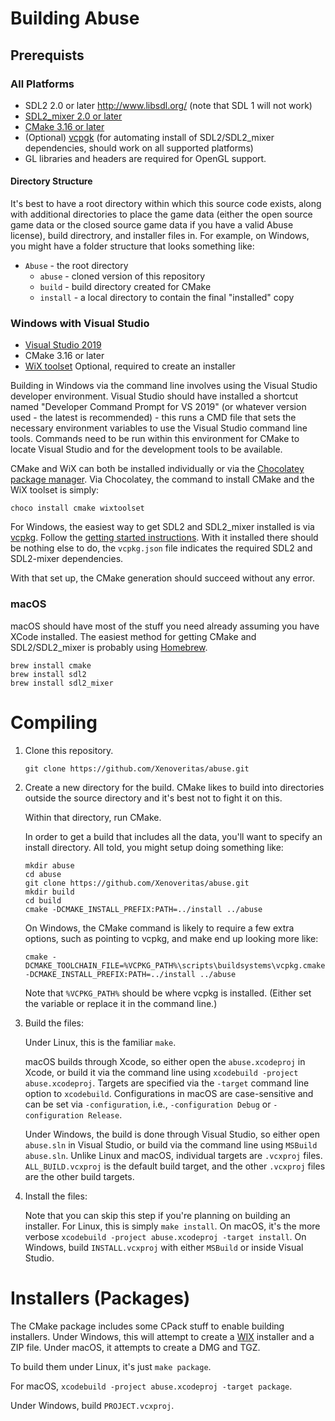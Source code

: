 # Building Abuse

## Prerequists

### All Platforms

- SDL2 2.0 or later <http://www.libsdl.org/> (note that SDL 1 will not work)
- [SDL2_mixer 2.0 or later](http://www.libsdl.org/projects/SDL_mixer/)
- [CMake 3.16 or later](http://www.cmake.org/)
- (Optional) [vcpgk](https://vcpkg.io/en/index.html) (for automating install of SDL2/SDL2_mixer dependencies, should work on all supported platforms)
- GL libraries and headers are required for OpenGL support.

#### Directory Structure

It's best to have a root directory within which this source code exists, along with additional directories to place the game data (either the open source game data or the closed source game data if you have a valid Abuse license), build directrory, and installer files in. For example, on Windows, you might have a folder structure that looks something like:

 - `Abuse` - the root directory
     - `abuse` - cloned version of this repository
     - `build` - build directory created for CMake
     - `install` - a local directory to contain the final "installed" copy

### Windows with Visual Studio

- [Visual Studio 2019](https://visualstudio.microsoft.com/vs/)
- CMake 3.16 or later
- [WiX toolset](https://wixtoolset.org/) Optional, required to create an installer

Building in Windows via the command line involves using the Visual Studio developer environment. Visual Studio should have installed a shortcut named "Developer Command Prompt for VS 2019" (or whatever version used - the latest is recommended) - this runs a CMD file that sets the necessary environment variables to use the Visual Studio command line tools. Commands need to be run within this environment for CMake to locate Visual Studio and for the development tools to be available.

CMake and WiX can both be installed individually or via the [Chocolatey package manager](https://chocolatey.org/). Via Chocolatey, the command to install CMake and the WiX toolset is simply:

    choco install cmake wixtoolset

For Windows, the easiest way to get SDL2 and SDL2_mixer installed is via [vcpkg](https://vcpkg.io/en/index.html). Follow the [getting started instructions](https://vcpkg.io/en/getting-started.html). With it installed there should be nothing else to do, the `vcpkg.json` file indicates the required SDL2 and SDL2-mixer dependencies.

With that set up, the CMake generation should succeed without any error.

### macOS

macOS should have most of the stuff you need already assuming you have XCode installed. The easiest method for getting CMake and SDL2/SDL2_mixer is probably using [Homebrew](http://brew.sh/).

    brew install cmake
    brew install sdl2
    brew install sdl2_mixer

# Compiling

1. Clone this repository.

       git clone https://github.com/Xenoveritas/abuse.git

2. Create a new directory for the build. CMake likes to build into directories
   outside the source directory and it's best not to fight it on this.

   Within that directory, run CMake.

   In order to get a build that includes all the data, you'll want to specify
   an install directory. All told, you might setup doing something like:

       mkdir abuse
       cd abuse
       git clone https://github.com/Xenoveritas/abuse.git
       mkdir build
       cd build
       cmake -DCMAKE_INSTALL_PREFIX:PATH=../install ../abuse

   On Windows, the CMake command is likely to require a few extra options, such as pointing to vcpkg, and make end up looking more like:

       cmake -DCMAKE_TOOLCHAIN_FILE=%VCPKG_PATH%\scripts\buildsystems\vcpkg.cmake -DCMAKE_INSTALL_PREFIX:PATH=../install ../abuse

   Note that `%VCPKG_PATH%` should be where vcpkg is installed. (Either set the variable or replace it in the command line.)

3. Build the files:

   Under Linux, this is the familiar `make`.

   macOS builds through Xcode, so either open the `abuse.xcodeproj` in Xcode, or build it via the command line using `xcodebuild -project abuse.xcodeproj`. Targets are specified via the `-target` command line option to `xcodebuild`. Configurations in macOS are case-sensitive and can be set via `-configuration`, i.e., `-configuration Debug` or `-configuration Release`.

   Under Windows, the build is done through Visual Studio, so either open `abuse.sln` in Visual Studio, or build via the command line using `MSBuild abuse.sln`. Unlike Linux and macOS, individual targets are `.vcxproj` files. `ALL_BUILD.vcxproj` is the default build target, and the other `.vcxproj` files are the other build targets.

4. Install the files:

   Note that you can skip this step if you're planning on building an installer. For Linux, this is simply `make install`. On macOS, it's the more verbose `xcodebuild -project abuse.xcodeproj -target install`. On Windows, build `INSTALL.vcxproj` with either `MSBuild` or inside Visual Studio.

# Installers (Packages)

The CMake package includes some CPack stuff to enable building installers. Under
Windows, this will attempt to create a [WIX](http://wixtoolset.org/) installer
and a ZIP file. Under macOS, it attempts to create a DMG and TGZ.

To build them under Linux, it's just `make package`.

For macOS, `xcodebuild -project abuse.xcodeproj -target package`.

Under Windows, build `PROJECT.vcxproj`.

